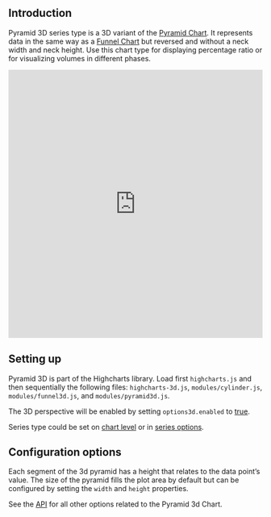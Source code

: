 Introduction
------------

Pyramid 3D series type is a 3D variant of the [Pyramid Chart](https://www.highcharts.com/demo/pyramid). It represents data in the same way as a [Funnel Chart](https://www.highcharts.com/docs/chart-and-series-types/funnel-series) but reversed and without a neck width and neck height. Use this chart type for displaying percentage ratio or for visualizing volumes in different phases.

<iframe width="320" height="240" style="width: 100%; height: 532px; border: none;" src=https://www.highcharts.com/samples/embed/highcharts/demo/pyramid3d></iframe>

Setting up
----------

Pyramid 3D is part of the Highcharts library. Load first `highcharts.js` and then sequentially the following files: `highcharts-3d.js`, `modules/cylinder.js`, `modules/funnel3d.js`, and `modules/pyramid3d.js`.

The 3D perspective will be enabled by setting `options3d.enabled` to [true](https://api.highcharts.com/highcharts/chart.options3d.enabled).

Series type could be set on [chart level](https://api.highcharts.com/highcharts/chart.type) or in [series options](https://api.highcharts.com/highcharts/series.pyramid3d.type).

Configuration options
---------------------

Each segment of the 3d pyramid has a height that relates to the data point’s value. The size of the pyramid fills the plot area by default but can be configured by setting the `width` and `height` properties.

See the [API](https://api.highcharts.com/highcharts/plotOptions.pyramid3d) for all other options related to the Pyramid 3d Chart.